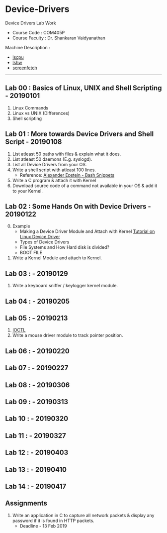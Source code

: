 #	Device-Drivers
Device Drivers Lab Work
-	Course Code : COM405P
-	Course Faculty : Dr. Shankaran Vaidyanathan

Machine Description : 
-	[lscpu](./Lab_00/lscpu.txt)
-	[lshw](./Lab_00/lshw.tx)
-	[screenfetch](./Lab_00/screenfetch.tx)
 -- --

##	Lab 00 : Basics of Linux, UNIX and Shell Scripting - 20190101
1.	Linux Commands
2.	Linux vs UNIX (Differences)
3.	Shell scripting

##	Lab 01 : More towards Device Drivers and Shell Script - 20190108
1.	List atleast 50 paths with files & explain what it does.
2.	List atleast 50 daemons (E.g. syslogd).
3.	List all Device Drivers from your OS.
4.	Write a shell script with atleast 100 lines.
	*	Reference: [Alexander Epstein - Bash Snippets](https://github.com/alexanderepstein/Bash-Snippets/blob/master/currency/currency)
5.	Write a C program & attach it with Kernel
6.	Download source code of a command not available in your OS & add it to your Kernel.

##	Lab 02 : Some Hands On with Device Drivers - 20190122
0.	Example
	*	Making a Device Driver Module and Attach with Kernel [Tutorial on Linux Device Driver](http://www.it.uu.se/edu/course/homepage/pins/vt15/labs/tutorial-DD.pdf)
	*	Types of Device Drivers
	*	File Systems and How Hard disk is divided?
	*	BOOT FILE
1.	Write a Kernel Module and attach to Kernel.

##	Lab 03 :  - 20190129
1.	Write a keyboard sniffer / keylogger kernel module.

##	Lab 04 :  - 20190205

##	Lab 05 :  - 20190213
1.	[IOCTL](https://github.com/DukeOwlington/ioctl_lkm)
2.	Write a mouse driver module to track pointer position.

##	Lab 06 :  - 20190220

##	Lab 07 :  - 20190227

##	Lab 08 :  - 20190306

##	Lab 09 :  - 20190313

##	Lab 10 :  - 20190320

##	Lab 11 :  - 20190327

##	Lab 12 :  - 20190403

##	Lab 13 :  - 20190410

##	Lab 14 :  - 20190417

##	Assignments
1.	Write an application in C to capture all network packets & display any password if it is found in HTTP packets.
	*	Deadline - 13 Feb 2019